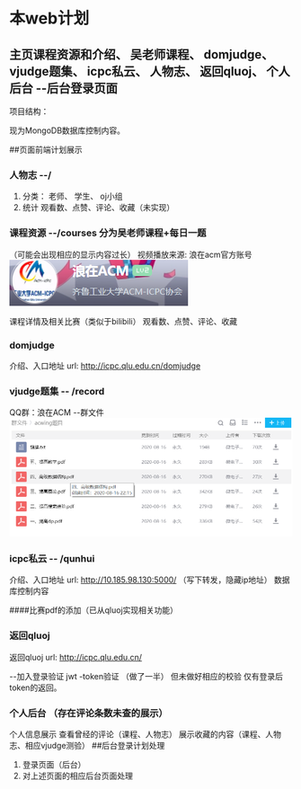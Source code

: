 # 本web计划

## 主页课程资源和介绍、  吴老师课程、  domjudge、   vjudge题集、  icpc私云、  人物志、  返回qluoj、 个人后台    --后台登录页面

项目结构：

现为MongoDB数据库控制内容。


##页面前端计划展示


### 人物志  --/
1. 分类： 老师、 学生、 oj小组
2. 统计 观看数、点赞、评论、收藏（未实现）


### 课程资源    --/courses   分为吴老师课程+每日一题  
（可能会出现相应的显示内容过长）
  视频播放来源:
  浪在acm官方账号
  ![img_1.png](img_1.png)

  课程详情及相关比赛（类似于bilibili）
  观看数、点赞、评论、收藏

### domjudge
介绍、入口地址
  url: http://icpc.qlu.edu.cn/domjudge

### vjudge题集 -- /record
QQ群：浪在ACM  --群文件
![img.png](img.png)

### icpc私云  -- /qunhui
介绍、入口地址
  url: http://10.185.98.130:5000/   （写下转发，隐藏ip地址）  数据库控制内容

####比赛pdf的添加（已从qluoj实现相关功能）

### 返回qluoj
返回qluoj
  url: http://icpc.qlu.edu.cn/

--加入登录验证  jwt -token验证  （做了一半）  但未做好相应的校验   仅有登录后token的返回。
### 个人后台 （存在评论条数未查的展示）
个人信息展示
查看曾经的评论（课程、人物志）
展示收藏的内容（课程、人物志、相应vjudge测验）
##后台登录计划处理
1. 登录页面（后台）
2. 对上述页面的相应后台页面处理
